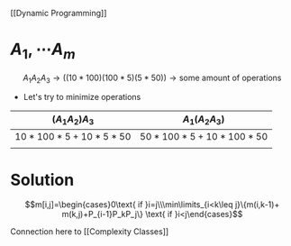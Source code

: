 [[Dynamic Programming]]

# $A_1,\cdots A_m$
$$A_1A_2A_3\to((10*100)(100*5)(5*50))\to\text{some amount of operations}$$
- Let's try to minimize operations

| $(A_1A_2)A_3$      | $A_1(A_2A_3)$        |
| ------------------ | -------------------- |
| $10*100*5+10*5*50$ | $50*100*5+10*100*50$ |
|                    |                      |

# Solution
$$m[i,j]=\begin{cases}0\text{ if }i=j\\\min\limits_{i<k\leq j}\{m(i,k-1)+ m(k,j)+P_{i-1}P_kP_j\} \text{ if }i<j\end{cases}$$

Connection here to [[Complexity Classes]]